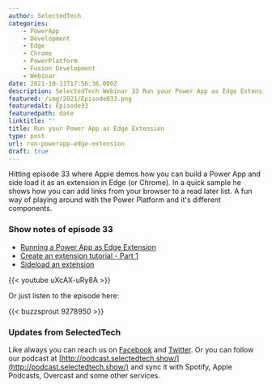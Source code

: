 ```yaml
---
author: SelectedTech
categories:
    - PowerApp
    - Development
    - Edge
    - Chrome
    - PowerPlatform
    - Fusion Development
    - Webinar
date: 2021-10-11T17:56:36.000Z
description: SelectedTech Webinar 33 Run your Power App as Edge Extension
featured: /img/2021/Episode033.png
featuredalt: Episode33
featuredpath: date
linktitle: ''
title: Run your Power App as Edge Extension
type: post
url: run-powerapp-edge-extension
draft: true
---
```


Hitting episode 33 where Appie demos how you can build a Power App and side load it as an extension in Edge (or Chrome). In a quick sample he shows how you can add links from your browser to a read later list. A fun way of playing around with the Power Platform and it's different components.

### Show notes of episode 33

- [Running a Power App as Edge Extension](https://www.cloudappie.nl/power-app-edge-extension/)
- [Create an extension tutorial - Part 1](https://docs.microsoft.com/microsoft-edge/extensions-chromium/getting-started/part1-simple-extension)
- [Sideload an extension](https://docs.microsoft.com/microsoft-edge/extensions-chromium/getting-started/extension-sideloading)

{{< youtube uXcAX-uRy8A >}}

Or just listen to the episode here:

{{< buzzsprout 9278950 >}}

### Updates from SelectedTech

Like always you can reach us on [Facebook](https://www.facebook.com/SelectedTechPage/) and [Twitter](https://twitter.com/selectedtech). Or you can follow our podcast at [http://podcast.selectedtech.show/](http://podcast.selectedtech.show/) and sync it with Spotify, Apple Podcasts, Overcast and some other services.
